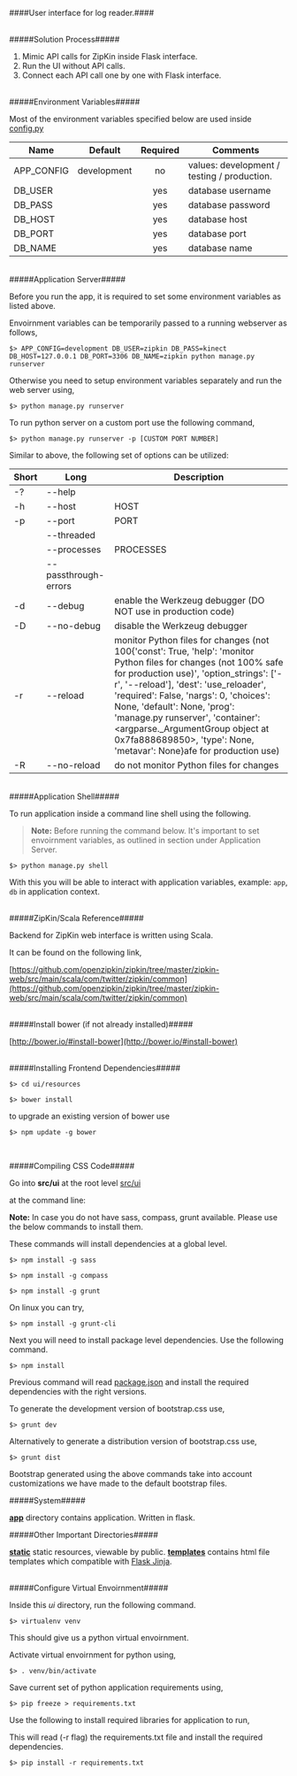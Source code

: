 ####User interface for log reader.####

<br />
#####Solution Process#####

1. Mimic API calls for ZipKin inside Flask interface.
2. Run the UI without API calls.
3. Connect each API call one by one with Flask interface.

<br />
#####Environment Variables#####

Most of the environment variables specified below are used inside [config.py](config.py)

|  Name 	|  Default 	|  Required 	|  Comments 	|
|---	|---	|:---:	|---	|
| APP_CONFIG  	|  development 	|  no 	|   values: development / testing / production. 	|
| DB_USER  	|   	|  yes 	|  database username 	|
| DB_PASS  	|   	|  yes 	|  database password 	|
| DB_HOST  	|   	|  yes 	|  database host 	|
| DB_PORT  	|   	|  yes 	|  database port 	|
| DB_NAME  	|   	|  yes 	|  database name 	|

<br />
#####Application Server#####

Before you run the app, it is required to set some environment variables as listed above.

Envoirnment variables can be temporarily passed to a running webserver as follows,

`$> APP_CONFIG=development DB_USER=zipkin DB_PASS=kinect DB_HOST=127.0.0.1 DB_PORT=3306 DB_NAME=zipkin python manage.py runserver`

Otherwise you need to setup environment variables separately and run the web server using,

`$> python manage.py runserver`

To run python server on a custom port use the following command,

`$> python manage.py runserver -p [CUSTOM PORT NUMBER]`

Similar to above, the following set of options can be utilized:

| Short  	| Long  	|  Description 	|
|---	|---	|---	|
| -?  	|  --help 	|   	|
| -h  	|  --host 	|   HOST	|
| -p  	|  --port 	|   PORT	|
|   	|  --threaded 	|   	|
|   	|  --processes 	|  PROCESSES 	|
|   	|  --passthrough-errors 	|   	|
| -d  	|  --debug 	|   enable the Werkzeug debugger (DO NOT use in production code)	|
| -D  	|  --no-debug 	| disable the Werkzeug debugger  	|
| -r  	|  --reload 	| monitor Python files for changes (not 100{'const': True, 'help': 'monitor Python files for changes (not 100% safe for production use)', 'option_strings': ['-r', '--reload'], 'dest': 'use_reloader', 'required': False, 'nargs': 0, 'choices': None, 'default': None, 'prog': 'manage.py runserver', 'container': <argparse._ArgumentGroup object at 0x7fa888689850>, 'type': None, 'metavar': None}afe for production use)  	|
| -R  	|  --no-reload 	|  do not monitor Python files for changes 	|

<br />
#####Application Shell#####

To run application inside a command line shell using the following.

> **Note:**
> Before running the command below. It's important to set envoirnment variables, as outlined in section under
> Application Server.

`$> python manage.py shell`

With this you will be able to interact with application variables, example: `app`, `db` in application context.

<br />
#####ZipKin/Scala Reference#####

Backend for ZipKin web interface is written using Scala.

It can be found on the following link,

[https://github.com/openzipkin/zipkin/tree/master/zipkin-web/src/main/scala/com/twitter/zipkin/common](https://github.com/openzipkin/zipkin/tree/master/zipkin-web/src/main/scala/com/twitter/zipkin/common)


<br />
#####Install bower (if not already installed)#####

[http://bower.io/#install-bower](http://bower.io/#install-bower)


<br />
#####Installing Frontend Dependencies#####

`$> cd ui/resources`

`$> bower install`

to upgrade an existing version of bower use

`$> npm update -g bower`

<br />

#####Compiling CSS Code#####

Go into **src/ui** at the root level [src/ui](../src/ui/)

at the command line:

**Note:** In case you do not have sass, compass, grunt available. Please use the below commands to install them.

These commands will install dependencies at a global level.

`$> npm install -g sass`

`$> npm install -g compass`

`$> npm install -g grunt`

On linux you can try,

`$> npm install -g grunt-cli`

Next you will need to install package level dependencies. Use the following command.

`$> npm install`

Previous command will read [package.json](../src/ui/package.json) and install the required dependencies with the right versions.

To generate the development version of bootstrap.css use,

`$> grunt dev`

Alternatively to generate a distribution version of bootstrap.css use,

`$> grunt dist`

Bootstrap generated using the above commands take into account customizations we have made to the default bootstrap files.

#####System#####

**[app](app/)** directory contains application. Written in flask.

#####Other Important Directories#####

**[static](app/static/)** static resources, viewable by public.
**[templates](app/templates/)** contains html file templates which compatible with [Flask Jinja](http://jinja.pocoo.org/).

<br />
#####Configure Virtual Envoirnment#####

Inside this *ui* directory, run the following command.

`$> virtualenv venv`

This should give us a python virtual envoirnment.

Activate virtual envoirnment for python using,

`$> . venv/bin/activate`

Save current set of python application requirements using,

`$> pip freeze > requirements.txt`

Use the following to install required libraries for application to run,

This will read (-r flag) the requirements.txt file and install the required dependencies.

`$> pip install -r requirements.txt`
